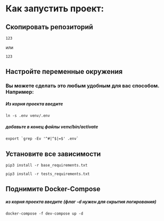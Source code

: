 # Как запустить проект:
## Скопировать репозиторий

	123

или

    123

## Настройте переменные окружения
### Вы можете сделать это любым удобным для вас способом. Например:
##### Из корня проекта введите
    ln -s .env venv/.env
##### добавьте в конец файлы venv/bin/activate
    export `grep -Ev '^#|^$|=$' .env`
## Установите все зависимости
    pip3 install -r base_requirements.txt

    pip3 install -r tests_requirements.txt


## Поднимите Docker-Compose
##### из корня проекта введите (флаг -d нужен для скрытия логирования)
    docker-compose -f dev-compose up -d 
